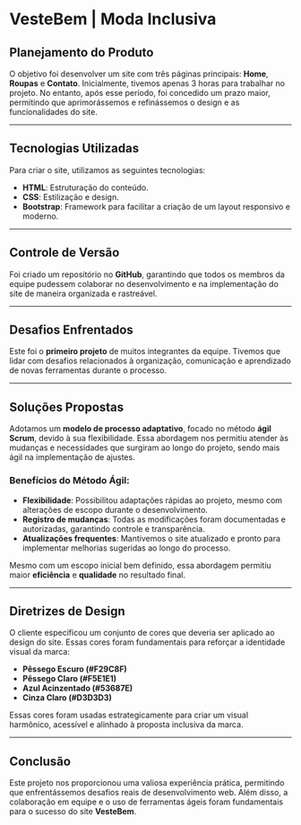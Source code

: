 # VesteBem | Moda Inclusiva

## Planejamento do Produto

O objetivo foi desenvolver um site com três páginas principais: **Home**, **Roupas** e **Contato**. Inicialmente, tivemos apenas 3 horas para trabalhar no projeto. No entanto, após esse período, foi concedido um prazo maior, permitindo que aprimorássemos e refinássemos o design e as funcionalidades do site.

---

## Tecnologias Utilizadas

Para criar o site, utilizamos as seguintes tecnologias:

- **HTML**: Estruturação do conteúdo.
- **CSS**: Estilização e design.
- **Bootstrap**: Framework para facilitar a criação de um layout responsivo e moderno.

---

## Controle de Versão

Foi criado um repositório no **GitHub**, garantindo que todos os membros da equipe pudessem colaborar no desenvolvimento e na implementação do site de maneira organizada e rastreável.

---

## Desafios Enfrentados

Este foi o **primeiro projeto** de muitos integrantes da equipe. Tivemos que lidar com desafios relacionados à organização, comunicação e aprendizado de novas ferramentas durante o processo.

---

## Soluções Propostas

Adotamos um **modelo de processo adaptativo**, focado no método **ágil Scrum**, devido à sua flexibilidade. Essa abordagem nos permitiu atender às mudanças e necessidades que surgiram ao longo do projeto, sendo mais ágil na implementação de ajustes.

### Benefícios do Método Ágil:
- **Flexibilidade**: Possibilitou adaptações rápidas ao projeto, mesmo com alterações de escopo durante o desenvolvimento.
- **Registro de mudanças**: Todas as modificações foram documentadas e autorizadas, garantindo controle e transparência.
- **Atualizações frequentes**: Mantivemos o site atualizado e pronto para implementar melhorias sugeridas ao longo do processo.

Mesmo com um escopo inicial bem definido, essa abordagem permitiu maior **eficiência** e **qualidade** no resultado final.

---

## Diretrizes de Design

O cliente especificou um conjunto de cores que deveria ser aplicado ao design do site. Essas cores foram fundamentais para reforçar a identidade visual da marca:

- **Pêssego Escuro (#F29C8F)**  
- **Pêssego Claro (#F5E1E1)**  
- **Azul Acinzentado (#53687E)**  
- **Cinza Claro (#D3D3D3)**  

Essas cores foram usadas estrategicamente para criar um visual harmônico, acessível e alinhado à proposta inclusiva da marca.

---

## Conclusão

Este projeto nos proporcionou uma valiosa experiência prática, permitindo que enfrentássemos desafios reais de desenvolvimento web. Além disso, a colaboração em equipe e o uso de ferramentas ágeis foram fundamentais para o sucesso do site **VesteBem**.
